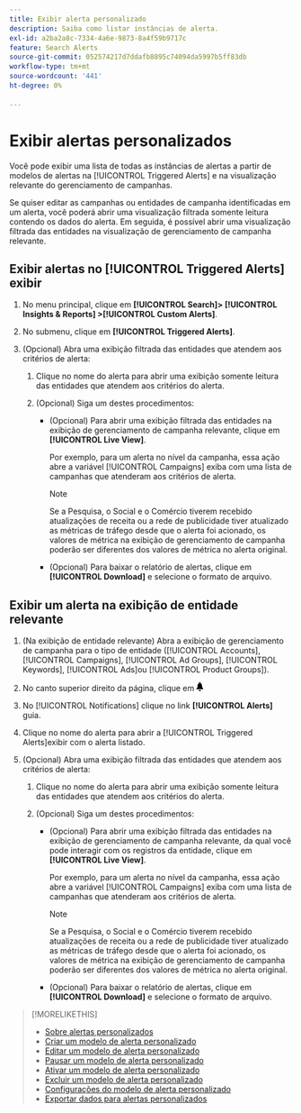 ```yaml
---
title: Exibir alerta personalizado
description: Saiba como listar instâncias de alerta.
exl-id: a2ba2a8c-7334-4a6e-9873-8a4f59b9717c
feature: Search Alerts
source-git-commit: 052574217d7ddafb8895c74094da5997b5ff83db
workflow-type: tm+mt
source-wordcount: '441'
ht-degree: 0%

---
```


# Exibir alertas personalizados

Você pode exibir uma lista de todas as instâncias de alertas a partir de modelos de alertas na [!UICONTROL Triggered Alerts] e na visualização relevante do gerenciamento de campanhas.

Se quiser editar as campanhas ou entidades de campanha identificadas em um alerta, você poderá abrir uma visualização filtrada somente leitura contendo os dados do alerta. Em seguida, é possível abrir uma visualização filtrada das entidades na visualização de gerenciamento de campanha relevante.

## Exibir alertas no [!UICONTROL Triggered Alerts] exibir

1. No menu principal, clique em **[!UICONTROL Search]> [!UICONTROL Insights & Reports] >[!UICONTROL Custom Alerts]**.

1. No submenu, clique em **[!UICONTROL Triggered Alerts]**.

1. (Opcional) Abra uma exibição filtrada das entidades que atendem aos critérios de alerta:

   1. Clique no nome do alerta para abrir uma exibição somente leitura das entidades que atendem aos critérios do alerta.

   1. (Opcional) Siga um destes procedimentos:

      * (Opcional) Para abrir uma exibição filtrada das entidades na exibição de gerenciamento de campanha relevante, clique em **[!UICONTROL Live View]**.

        Por exemplo, para um alerta no nível da campanha, essa ação abre a variável [!UICONTROL Campaigns] exiba com uma lista de campanhas que atenderam aos critérios de alerta.

        >[!NOTE]
        >
        >Se a Pesquisa, o Social e o Comércio tiverem recebido atualizações de receita ou a rede de publicidade tiver atualizado as métricas de tráfego desde que o alerta foi acionado, os valores de métrica na exibição de gerenciamento de campanha poderão ser diferentes dos valores de métrica no alerta original.

      * (Opcional) Para baixar o relatório de alertas, clique em **[!UICONTROL Download]** e selecione o formato de arquivo.

## Exibir um alerta na exibição de entidade relevante

1. (Na exibição de entidade relevante) Abra a exibição de gerenciamento de campanha para o tipo de entidade ([!UICONTROL Accounts], [!UICONTROL Campaigns], [!UICONTROL Ad Groups], [!UICONTROL Keywords], [!UICONTROL Ads]ou [!UICONTROL Product Groups]).

1. No canto superior direito da página, clique em ![Notificação](/help/search-social-commerce/assets/notifications-panel.png "Notificação")

1. No [!UICONTROL Notifications] clique no link **[!UICONTROL Alerts]** guia.

1. Clique no nome do alerta para abrir a [!UICONTROL Triggered Alerts]exibir com o alerta listado.

1. (Opcional) Abra uma exibição filtrada das entidades que atendem aos critérios de alerta:

   1. Clique no nome do alerta para abrir uma exibição somente leitura das entidades que atendem aos critérios do alerta.

   1. (Opcional) Siga um destes procedimentos:

      * (Opcional) Para abrir uma exibição filtrada das entidades na exibição de gerenciamento de campanha relevante, da qual você pode interagir com os registros da entidade, clique em **[!UICONTROL Live View]**.

        Por exemplo, para um alerta no nível da campanha, essa ação abre a variável [!UICONTROL Campaigns] exiba com uma lista de campanhas que atenderam aos critérios de alerta.

        >[!NOTE]
        >
        >Se a Pesquisa, o Social e o Comércio tiverem recebido atualizações de receita ou a rede de publicidade tiver atualizado as métricas de tráfego desde que o alerta foi acionado, os valores de métrica na exibição de gerenciamento de campanha poderão ser diferentes dos valores de métrica no alerta original.

      * (Opcional) Para baixar o relatório de alertas, clique em **[!UICONTROL Download]** e selecione o formato de arquivo.


>[!MORELIKETHIS]
>
>* [Sobre alertas personalizados](alert-about.md)
>* [Criar um modelo de alerta personalizado](alert-template-create.md)
>* [Editar um modelo de alerta personalizado](alert-template-edit.md)
>* [Pausar um modelo de alerta personalizado](alert-template-pause.md)
>* [Ativar um modelo de alerta personalizado](alert-template-activate.md)
>* [Excluir um modelo de alerta personalizado](alert-template-delete.md)
>* [Configurações do modelo de alerta personalizado](alert-template-settings.md)
>* [Exportar dados para alertas personalizados](alert-export-data.md)
